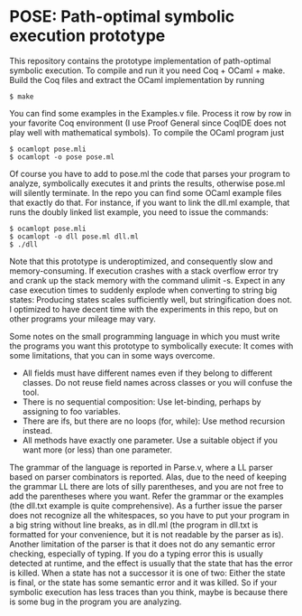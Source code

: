 # POSE: Path-optimal symbolic execution prototype

This repository contains the prototype implementation of path-optimal symbolic execution. To compile and run it you need Coq + OCaml + make. Build the Coq files and extract the OCaml implementation by running

    $ make

You can find some examples in the Examples.v file. Process it row by row in your favorite Coq environment (I use Proof General since CoqIDE does not play well with mathematical symbols). To compile the OCaml program just

    $ ocamlopt pose.mli
    $ ocamlopt -o pose pose.ml

Of course you have to add to pose.ml the code that parses your program to analyze, symbolically executes it and prints the results, otherwise pose.ml will silently terminate. In the repo you can find some OCaml example files that exactly do that. For instance, if you want to link the dll.ml example, that runs the doubly linked list example, you need to issue the commands:

    $ ocamlopt pose.mli
    $ ocamlopt -o dll pose.ml dll.ml
    $ ./dll

Note that this prototype is underoptimized, and consequently slow and memory-consuming. If execution crashes with a stack overflow error try and crank up the stack memory with the command ulimit -s. Expect in any case execution times to suddenly explode when converting to string big states: Producing states scales sufficiently well, but stringification does not. I optimized to have decent time with the experiments in this repo, but on other programs your mileage may vary.

Some notes on the small programming language in which you must write the programs you want this prototype to symbolically execute: It comes with some limitations, that you can in some ways overcome.

* All fields must have different names even if they belong to different classes. Do not reuse field names across classes or you will confuse the tool.
* There is no sequential composition: Use let-binding, perhaps by assigning to foo variables.
* There are ifs, but there are no loops (for, while): Use method recursion instead.
* All methods have exactly one parameter. Use a suitable object if you want more (or less) than one parameter.

The grammar of the language is reported in Parse.v, where a LL parser based on parser combinators is reported. Alas, due to the need of keeping the grammar LL there are lots of silly parentheses, and you are not free to add the parentheses where you want. Refer the grammar or the examples (the dll.txt example is quite comprehensive). As a further issue the parser does not recognize all the whitespaces, so you have to put your program in a big string without line breaks, as in dll.ml (the program in dll.txt is formatted for your convenience, but it is not readable by the parser as is). Another limitation of the parser is that it does not do any semantic error checking, especially of typing. If you do a typing error this is usually detected at runtime, and the effect is usually that the state that has the error is killed. When a state has not a successor it is one of two: Either the state is final, or the state has some semantic error and it was killed. So if your symbolic execution has less traces than you think, maybe is because there is some bug in the program you are analyzing.

